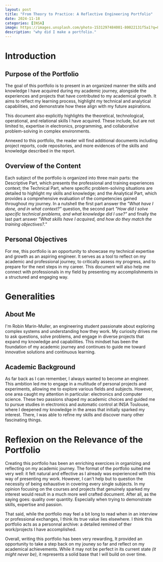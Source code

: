 ```yaml
---
layout: post
title: "From Theory to Practice: A Reflective Engineering Portfolio"
date: 2024-11-18
categories: [INSA]
image: https://images.unsplash.com/photo-1531297484001-80022131f5a1?q=80&w=2020&auto=format&fit=crop&ixlib=rb-4.0.3&ixid=M3wxMjA3fDB8MHxwaG90by1wYWdlfHx8fGVufDB8fHx8fA%3D%3D
description: "why did I make a portfolio."
---
```


# Introduction

## Purpose of the Portfolio

The goal of this portfolio is to present in an organized manner the skills and knowledge I have acquired during my academic journey, alongside the experiences and projects that have contributed to my academical growth. It aims to reflect my learning process, highlight my technical and analytical capabilities, and demonstrate how these align with my future aspirations.

This document also explicitly highlights the theoretical, technological, operational, and relational skills I have acquired. These include, but are not limited to, expertise in electronics, programming, and collaborative problem-solving in complex environments.

Annexed to this portfolio, the reader will find additional documents including project reports, code repositories, and more evidences of the skills and knowledge described in the report.


## Overview of the Content

Each subject of the portfolio is organized into three main parts: the Descriptive Part, which presents the professional and training experiences context; the Technical Part, where specific problem-solving situations are detailed to highlight my skills and knowledge; and the Analytical Part, which provides a comprehensive evaluation of the competencies gained throughout my journey. In a nutshell the first part answer the *"What have I done, and in what context?"* question, the second part *"How did I solve specific technical problems, and what knowledge did I use?"* and finally the last part answer *"What skills have I acquired, and how do they match the training objectives?."*

## Personal Objectives

For me, this portfolio is an opportunity to showcase my technical expertise and growth as an aspiring engineer. It serves as a tool to reflect on my academic and professional journey, to critically assess my progress, and to prepare for the next steps in my career. This document will also help me connect with professionals in my field by presenting my accomplishments in a structured and engaging way.

# Generalities

## About Me

I'm Robin Marin-Muller, an engineering student passionate about exploring complex systems and understanding how they work. My curiosity drives me to ask questions, solve problems, and engage in diverse projects that expand my knowledge and capabilities. This mindset has been the foundation of my academic journey and continues to guide me toward innovative solutions and continuous learning.

## Academic Background

As far back as I can remember, I always wanted to become an engineer. This ambition led me to engage in a multitude of personal projects and experiments, allowing me to explore various fields and subjects. However, one area caught my attention in particular: electronics and computer science. These two passions shaped my academic choices and guided me to pursue studies in electronics and automatic control at INSA Toulouse, where I deepened my knowledge in the areas that initially sparked my interest. There, I was able to refine my skills and discover many other fascinating things.


# Reflexion on the Relevance of the Portfolio

Creating this portfolio has been an enriching exercices in organizing and reflecting on my academic journey. The format of the portfolio suited me very well: it felt natural and effective as I already was experienced with this way of presenting my work. However, I can't help but to question the necessity of being exhaustive in covering every single subjects. In my opinion focusing on the courses and projects that genuinely sparked my interest would result in a much more well crafted document. After all, as the saying goes: quality over quantity. Especially when trying to demonstrate skills, expertise and passion.

That said, while the portfolio may feel a bit long to read when in an interview or professional exchanges, I think its true value lies elsewhere. I think this portfolio acts as a personnal archive: a detailed remined of ther work/projects I have accomplished. 

Overall, writing this portfolio has been very rewarding, It provided an opportunity to take a step back on my jouney so far and reflect on my academical achievements. While it may not be perfect in its current state *(it might never be)*, it represents a solid base that I will build on over time.
